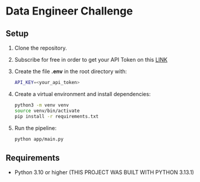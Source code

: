 # Data Engineer Challenge

## Setup
1. Clone the repository.
2. Subscribe for free in order to get your API Token on this [LINK](https://www.football-data.org/client/register)
2. Create the file **.env** in the root directory with:
    ```bash
    API_KEY=<your_api_token>
    ```
    
3. Create a virtual environment and install dependencies:
    ```bash
    python3 -m venv venv
    source venv/bin/activate
    pip install -r requirements.txt
    ```
4. Run the pipeline:
    ```bash
    python app/main.py
    ```

## Requirements
- Python 3.10 or higher (THIS PROJECT WAS BUILT WITH PYTHON 3.13.1)



